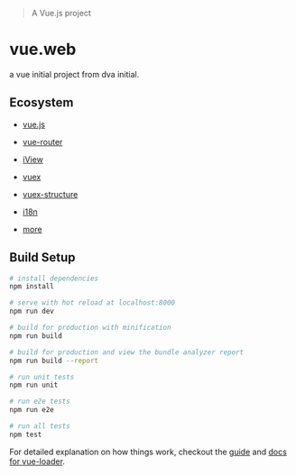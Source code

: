 > A Vue.js project
# vue.web
a vue initial project from dva initial.

## Ecosystem

- [vue.js](https://vuejs.org/index.html)
- [vue-router](https://router.vuejs.org/zh-cn/)
- [iView](https://www.iviewui.com/)
- [vuex](https://vuex.vuejs.org/)
- [vuex-structure](https://vuex.vuejs.org/zh-cn/structure.html)
- [i18n](http://kazupon.github.io/vue-i18n/en/started.html)

- [more](https://github.com/vuejs/awesome-vue)

## Build Setup

``` bash
# install dependencies
npm install

# serve with hot reload at localhost:8000
npm run dev

# build for production with minification
npm run build

# build for production and view the bundle analyzer report
npm run build --report

# run unit tests
npm run unit

# run e2e tests
npm run e2e

# run all tests
npm test
```

For detailed explanation on how things work, checkout the [guide](http://vuejs-templates.github.io/webpack/) and [docs for vue-loader](http://vuejs.github.io/vue-loader).
